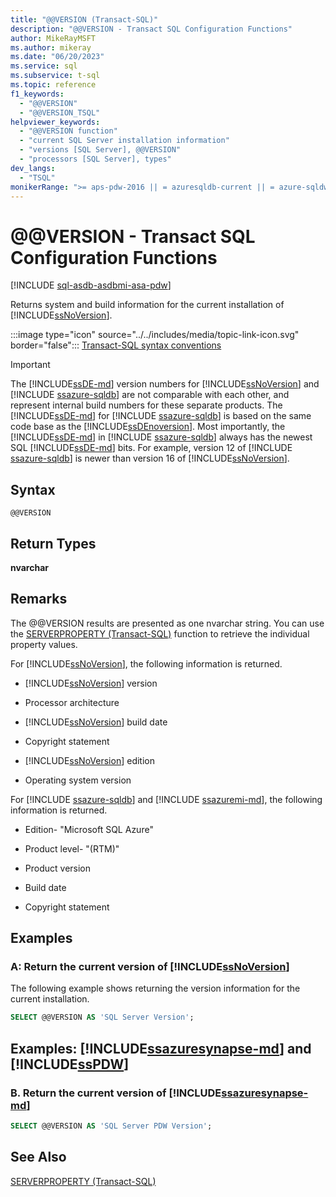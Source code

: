 ```yaml
---
title: "@@VERSION (Transact-SQL)"
description: "@@VERSION - Transact SQL Configuration Functions"
author: MikeRayMSFT
ms.author: mikeray
ms.date: "06/20/2023"
ms.service: sql
ms.subservice: t-sql
ms.topic: reference
f1_keywords:
  - "@@VERSION"
  - "@@VERSION_TSQL"
helpviewer_keywords:
  - "@@VERSION function"
  - "current SQL Server installation information"
  - "versions [SQL Server], @@VERSION"
  - "processors [SQL Server], types"
dev_langs:
  - "TSQL"
monikerRange: ">= aps-pdw-2016 || = azuresqldb-current || = azure-sqldw-latest || >= sql-server-2016 || >= sql-server-linux-2017 || = azuresqldb-mi-current"
---
```

# @@VERSION - Transact SQL Configuration Functions
[!INCLUDE [sql-asdb-asdbmi-asa-pdw](../../includes/applies-to-version/sql-asdb-asdbmi-asa-pdw.md)]

  Returns system and build information for the current installation of [!INCLUDE[ssNoVersion](../../includes/ssnoversion-md.md)].  
  
 :::image type="icon" source="../../includes/media/topic-link-icon.svg" border="false"::: [Transact-SQL syntax conventions](../../t-sql/language-elements/transact-sql-syntax-conventions-transact-sql.md)  

> [!IMPORTANT]  
> The [!INCLUDE[ssDE-md](../../includes/ssde-md.md)] version numbers for [!INCLUDE[ssNoVersion](../../includes/ssnoversion-md.md)] and [!INCLUDE [ssazure-sqldb](../../includes/ssazure-sqldb.md)] are not comparable with each other, and represent internal build numbers for these separate products. The [!INCLUDE[ssDE-md](../../includes/ssde-md.md)] for [!INCLUDE [ssazure-sqldb](../../includes/ssazure-sqldb.md)] is based on the same code base as the [!INCLUDE[ssDEnoversion](../../includes/ssdenoversion-md.md)]. Most importantly, the [!INCLUDE[ssDE-md](../../includes/ssde-md.md)] in [!INCLUDE [ssazure-sqldb](../../includes/ssazure-sqldb.md)] always has the newest SQL [!INCLUDE[ssDE-md](../../includes/ssde-md.md)] bits. For example, version 12 of [!INCLUDE [ssazure-sqldb](../../includes/ssazure-sqldb.md)] is newer than version 16 of [!INCLUDE[ssNoVersion](../../includes/ssnoversion-md.md)].

## Syntax  
  
```syntaxsql
@@VERSION  
```  

## Return Types
 **nvarchar**  
  
## Remarks  
 The @@VERSION results are presented as one nvarchar string. You can use the [SERVERPROPERTY &#40;Transact-SQL&#41;](../../t-sql/functions/serverproperty-transact-sql.md) function to retrieve the individual property values.  
  
 For [!INCLUDE[ssNoVersion](../../includes/ssnoversion-md.md)], the following information is returned.  
  
-   [!INCLUDE[ssNoVersion](../../includes/ssnoversion-md.md)] version  
  
-   Processor architecture  
  
-   [!INCLUDE[ssNoVersion](../../includes/ssnoversion-md.md)] build date  
  
-   Copyright statement  
  
-   [!INCLUDE[ssNoVersion](../../includes/ssnoversion-md.md)] edition  
  
-   Operating system version  
  
 For [!INCLUDE [ssazure-sqldb](../../includes/ssazure-sqldb.md)] and [!INCLUDE [ssazuremi-md](../../includes/ssazuremi-md.md)], the following information is returned.  
  
-   Edition- "Microsoft SQL Azure"  
  
-   Product level- "(RTM)"  
  
-   Product version  
  
-   Build date  
  
-   Copyright statement  
  
## Examples  
  
### A: Return the current version of [!INCLUDE[ssNoVersion](../../includes/ssnoversion-md.md)]  
 The following example shows returning the version information for the current installation.  
  
```sql
SELECT @@VERSION AS 'SQL Server Version';  
```  
  
## Examples: [!INCLUDE[ssazuresynapse-md](../../includes/ssazuresynapse-md.md)] and [!INCLUDE[ssPDW](../../includes/sspdw-md.md)]  
  
### B. Return the current version of [!INCLUDE[ssazuresynapse-md](../../includes/ssazuresynapse-md.md)]  
  
```sql
SELECT @@VERSION AS 'SQL Server PDW Version';  
```  
  
## See Also  
 [SERVERPROPERTY &#40;Transact-SQL&#41;](../../t-sql/functions/serverproperty-transact-sql.md)  
  
  

